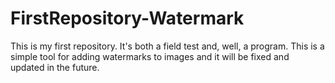 # FirstRepository-Watermark
This is my first repository. It's both a field test and, well, a program. This is a simple tool for adding watermarks to images and it will be fixed and updated in the future.
